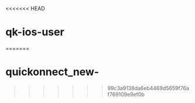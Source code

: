 <<<<<<< HEAD
# qk-ios-user
=======
# quickonnect_new-
>>>>>>> 99c3a9138da6eb4469d5659f76af769109e9ef0b
